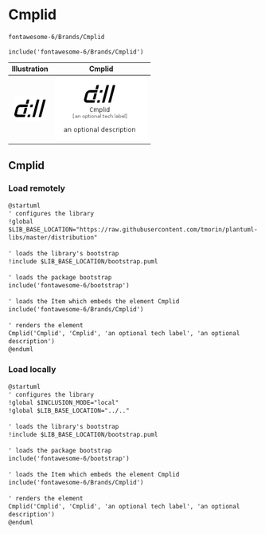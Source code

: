 # Cmplid


```text
fontawesome-6/Brands/Cmplid
```

```text
include('fontawesome-6/Brands/Cmplid')
```



| Illustration | Cmplid |
| :---: | :---: |
| ![illustration for Illustration](../../fontawesome-6/Brands/Cmplid.png) | ![illustration for Cmplid](../../fontawesome-6/Brands/Cmplid.Local.png) |




## Cmplid

### Load remotely
```plantuml
@startuml
' configures the library
!global $LIB_BASE_LOCATION="https://raw.githubusercontent.com/tmorin/plantuml-libs/master/distribution"

' loads the library's bootstrap
!include $LIB_BASE_LOCATION/bootstrap.puml

' loads the package bootstrap
include('fontawesome-6/bootstrap')

' loads the Item which embeds the element Cmplid
include('fontawesome-6/Brands/Cmplid')

' renders the element
Cmplid('Cmplid', 'Cmplid', 'an optional tech label', 'an optional description')
@enduml
```

### Load locally
```plantuml
@startuml
' configures the library
!global $INCLUSION_MODE="local"
!global $LIB_BASE_LOCATION="../.."

' loads the library's bootstrap
!include $LIB_BASE_LOCATION/bootstrap.puml

' loads the package bootstrap
include('fontawesome-6/bootstrap')

' loads the Item which embeds the element Cmplid
include('fontawesome-6/Brands/Cmplid')

' renders the element
Cmplid('Cmplid', 'Cmplid', 'an optional tech label', 'an optional description')
@enduml
```

